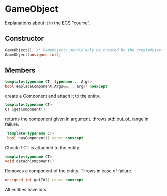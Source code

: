 # GameObject

Explanations about it in the [ECS](/sexy_engine/README.md) "course".

## Constructor

```cpp
GameObject(); /* GameObjects should only be created by the createObject function (see Module doc) */
GameObject(unsigned int);
```
## Members

``` cpp
template<typename CT, typename... Args>
bool emplaceComponent(Args&&... args) noexcept
```
create a Component and attach it to the entity.
```cpp
template<typename CT>
CT &getComponent()
```
returns the component given in argument. throws std::out_of_range in failure.

``` cpp
 template<typename CT>
 bool hasComponent() const noexcept
```
Check if CT is attached to the entity.
``` cpp
template<typename CT>
void detachComponent() 
 ```
 Removes a component of the entity. Throws in case of failure.
 ```cpp
 unsigned int getId() const noexcept
 ```
 All entities have id's.
